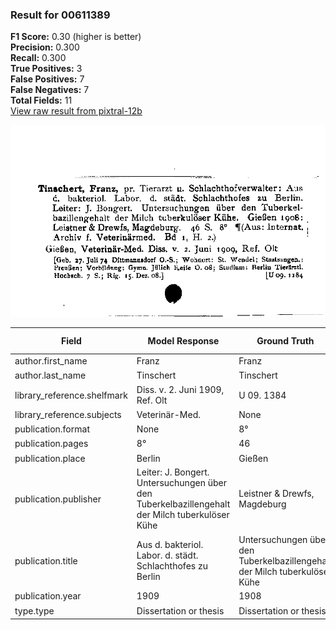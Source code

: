 ### Result for 00611389
**F1 Score:** 0.30 (higher is better)<br>**Precision:** 0.300<br>**Recall:** 0.300<br>**True Positives:** 3<br>**False Positives:** 7<br>**False Negatives:** 7<br>**Total Fields:** 11<br>[View raw result from pixtral-12b](https://github.com/RISE-UNIBAS/humanities_data_benchmark/blob/main/results/2025-10-01/T0186/request_T0186_00611389.json)

<img src="https://github.com/RISE-UNIBAS/humanities_data_benchmark/blob/main/benchmarks/zettelkatalog/images/00611389.jpg?raw=true" alt="00611389" width="600px">

| Field | Model Response | Ground Truth | Fuzzy Score | Match |
|-------|----------------|--------------|-------------|-------|
| author.first_name | Franz | Franz | 1.000 | ✅ |
| author.last_name | Tinschert | Tinschert | 1.000 | ✅ |
| library_reference.shelfmark | Diss. v. 2. Juni 1909, Ref. Olt | U 09. 1384 | 0.244 | ❌ |
| library_reference.subjects | Veterinär-Med. | None | 0.000 | ❌ |
| publication.format | None | 8° | 0.000 | ❌ |
| publication.pages | 8° | 46 | 0.000 | ❌ |
| publication.place | Berlin | Gießen | 0.333 | ❌ |
| publication.publisher | Leiter: J. Bongert. Untersuchungen über den Tuberkelbazillengehalt der Milch tuberkulöser Kühe | Leistner & Drewfs, Magdeburg | 0.311 | ❌ |
| publication.title | Aus d. bakteriol. Labor. d. städt. Schlachthofes zu Berlin | Untersuchungen über den Tuberkelbazillengehalt der Milch tuberkulöser Kühe | 0.318 | ❌ |
| publication.year | 1909 | 1908 | 0.000 | ❌ |
| type.type | Dissertation or thesis | Dissertation or thesis | 1.000 | ✅ |
